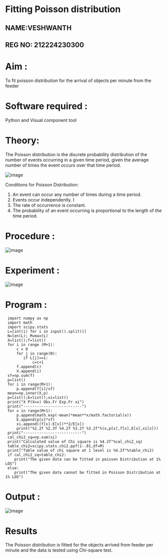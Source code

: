 # Fitting Poisson  distribution
## NAME:VESHWANTH
## REG NO: 212224230300
# Aim : 

To fit poisson distribution for the arrival of objects per minute from the feeder

# Software required :  

Python and Visual component tool

# Theory:

The Poisson distribution is the discrete probability distribution of the number of events occurring in a given time period, given the average number of times the event occurs over that time period.

![image](https://user-images.githubusercontent.com/104613195/166248326-fd042076-8b0b-40c4-8b11-1d8e8fcb74db.png)

 Conditions for Poisson Distribution:

1. An event can occur any number of times during a time period.
2. Events occur independently. I
3. The rate of occurrence is constant.
4. The probability of an event occurring is proportional to the length of the time period. 
 
# Procedure :

![image](https://user-images.githubusercontent.com/104613195/166251988-d0c53205-6080-4f7b-ae4c-398178586637.png)

# Experiment :

![image](https://user-images.githubusercontent.com/103921593/230282876-f4a5afbf-cac1-4648-a1b0-c78840638a8e.png)

# Program :
     import numpy as np
     import math
     import scipy.stats
     L=[int(i) for i in input().split()]
     N=len(L); M=max(L) 
     X=list();f=list()
     for i in range (M+1):
         c = 0
         for j in range(N):
            if L[j]==i:
                c=c+1
         f.append(c)
         X.append(i)
     sf=np.sum(f)
     p=list()
     for i in range(M+1):
         p.append(f[i]/sf) 
     mean=np.inner(X,p)
     p=list();E=list();xi=list()
     print("X P(X=x) Obs.Fr Exp.Fr xi")
     print("--------------------------")
     for x in range(M+1):
         p.append(math.exp(-mean)*mean**x/math.factorial(x))
         E.append(p[x]*sf)
         xi.append((f[x]-E[x])**2/E[x])
         print("%2.2f %2.3f %4.2f %3.2f %3.2f"%(x,p[x],f[x],E[x],xi[x]))
     print("--------------------------")
     cal_chi2_sq=np.sum(xi)
     print("Calculated value of Chi square is %4.2f"%cal_chi2_sq)
     table_chi2=scipy.stats.chi2.ppf(1-.01,df=M)
     print("Table value of chi square at 1 level is %4.2f"%table_chi2)
     if cal_chi2_sq<table_chi2:
        print("The given data can be fitted in poisson Distribution at 1% LOS")
     else:
        print("The given data cannot be fitted in Poisson Distribution at 1% LOS")
 
 

# Output : 

![image](https://github.com/user-attachments/assets/65631c6f-ff76-45e2-ad9a-e529800d8da7)


# Results

The Poisson distribution is fitted for the objects arrived from feeder per minute and the data is tested using Chi-square test. 
 
